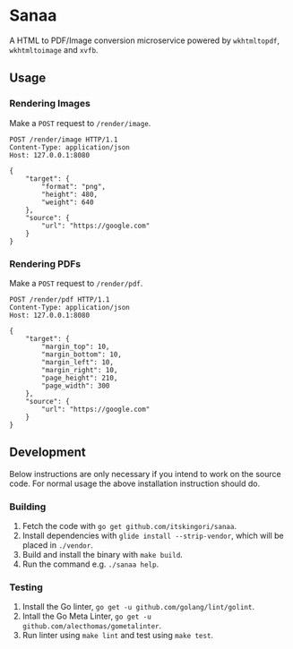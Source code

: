 # Sanaa

A HTML to PDF/Image conversion microservice powered by `wkhtmltopdf`,
`wkhtmltoimage` and `xvfb`.

## Usage

### Rendering Images

Make a `POST` request to `/render/image`.

```http
POST /render/image HTTP/1.1
Content-Type: application/json
Host: 127.0.0.1:8080

{
    "target": {
        "format": "png",
        "height": 480,
        "weight": 640
    },
    "source": {
        "url": "https://google.com"
    }
}
```

### Rendering PDFs

Make a `POST` request to `/render/pdf`.

```http
POST /render/pdf HTTP/1.1
Content-Type: application/json
Host: 127.0.0.1:8080

{
    "target": {
        "margin_top": 10,
        "margin_bottom": 10,
        "margin_left": 10,
        "margin_right": 10,
        "page_height": 210,
        "page_width": 300
    },
    "source": {
        "url": "https://google.com"
    }
}
```

## Development

Below instructions are only necessary if you intend to work on the source code.
For normal usage the above installation instruction should do.

### Building

1. Fetch the code with `go get github.com/itskingori/sanaa`.
2. Install dependencies with `glide install --strip-vendor`, which will be
   placed in `./vendor`.
3. Build and install the binary with `make build`.
4. Run the command e.g. `./sanaa help`.

### Testing

1. Install the Go linter, `go get -u github.com/golang/lint/golint`.
2. Intall the Go Meta Linter, `go get -u github.com/alecthomas/gometalinter`.
3. Run linter using `make lint` and test using `make test`.
